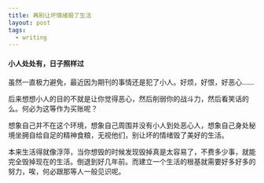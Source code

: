 ```yaml
---
title: 再别让坏情绪毁了生活
layout: post
tags:
  - writing
---
```



#### 小人处处有，日子照样过

虽然一直极力避免，最近因为期刊的事情还是犯了小人。好烦，好恨，好恶心……

后来想想小人的目的不就是让你觉得恶心，然后削弱你的战斗力，然后看笑话的么。何必为这等作为买账呢？

想象自己并不在这个环境，想象自己周围并没有小人到处恶心人，想象自己身处秘境坐拥自给自足的精神食粮，无视他们，别让坏的情绪毁了美好的生活。

本来生活得就像浮萍，当你想毁的时候发现毁掉真是太容易了，不费多少事，就能完全毁掉现在的生活。倒退到好几年前。而建立一个生活的根基就需要好多好多的努力，唉，何必跟那等人一般见识呢。

